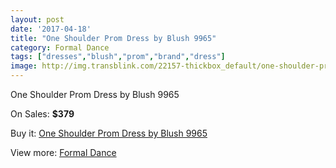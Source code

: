 ```yaml
---
layout: post
date: '2017-04-18'
title: "One Shoulder Prom Dress by Blush 9965"
category: Formal Dance
tags: ["dresses","blush","prom","brand","dress"]
image: http://img.transblink.com/22157-thickbox_default/one-shoulder-prom-dress-by-blush-9965.jpg
---
```

One Shoulder Prom Dress by Blush 9965

On Sales: **$379**
<a href="https://www.transblink.com/en/formal-dance/7033-one-shoulder-prom-dress-by-blush-9965.html"><amp-img layout="responsive" width="600" height="600" src="//img.transblink.com/22157-thickbox_default/one-shoulder-prom-dress-by-blush-9965.jpg" alt="One Shoulder Prom Dress by Blush 9965 0" /></a>
<a href="https://www.transblink.com/en/formal-dance/7033-one-shoulder-prom-dress-by-blush-9965.html"><amp-img layout="responsive" width="600" height="600" src="//img.transblink.com/22161-thickbox_default/one-shoulder-prom-dress-by-blush-9965.jpg" alt="One Shoulder Prom Dress by Blush 9965 1" /></a>
<a href="https://www.transblink.com/en/formal-dance/7033-one-shoulder-prom-dress-by-blush-9965.html"><amp-img layout="responsive" width="600" height="600" src="//img.transblink.com/22160-thickbox_default/one-shoulder-prom-dress-by-blush-9965.jpg" alt="One Shoulder Prom Dress by Blush 9965 2" /></a>
<a href="https://www.transblink.com/en/formal-dance/7033-one-shoulder-prom-dress-by-blush-9965.html"><amp-img layout="responsive" width="600" height="600" src="//img.transblink.com/22159-thickbox_default/one-shoulder-prom-dress-by-blush-9965.jpg" alt="One Shoulder Prom Dress by Blush 9965 3" /></a>
<a href="https://www.transblink.com/en/formal-dance/7033-one-shoulder-prom-dress-by-blush-9965.html"><amp-img layout="responsive" width="600" height="600" src="//img.transblink.com/22158-thickbox_default/one-shoulder-prom-dress-by-blush-9965.jpg" alt="One Shoulder Prom Dress by Blush 9965 4" /></a>

Buy it: [One Shoulder Prom Dress by Blush 9965](https://www.transblink.com/en/formal-dance/7033-one-shoulder-prom-dress-by-blush-9965.html "One Shoulder Prom Dress by Blush 9965")

View more: [Formal Dance](https://www.transblink.com/en/6-formal-dance "Formal Dance")
